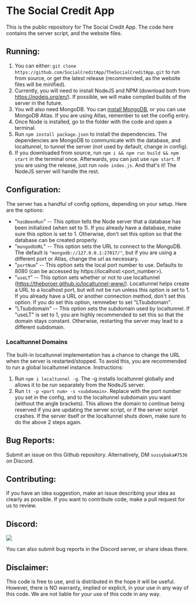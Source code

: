 # The Social Credit App
This is the public repository for The Social Credit App. The code here contains the server script, and the website files.

## Running:
1. You can either: ```git clone https://github.com/SocialCreditApp/TheSocialCreditApp.git``` to run from source, or get the latest release (recommended, as the website files will be minified).
2. Currently, you will need to install NodeJS and NPM (download both from https://nodejs.org/en/). If possible, we will make compiled builds of the server in the future.
3. You will also need MongoDB. You can [install MongoDB](https://docs.mongodb.com/manual/installation/), or you can use MongoDB Atlas. If you are using Atlas, remember to set the config entry.
4. Once Node is installed, go to the folder with the code and open a terminal.
5. Run ```npm install package.json``` to install the dependencies. The dependencies are MongoDB to communicate with the database, and localtunnel, to tunnel the server (not used by default, change in config).
7. If you downloaded from source, run ```npm i && npm run build && npm start``` in the terminal once. Afterwards, you can just use `npm start`. If you are using the release, just run ```node index.js```.
And that's it! The NodeJS server will handle the rest.

## Configuration:
The server has a handful of config options, depending on your setup. Here are the options:
- "`hasBeenRun`" -- This option tells the Node server that a database has been initialized (when set to 1). If you already have a database, make sure this option is set to 1. Otherwise, don't set this option so that the database can be created properly.
- "`mongodbURL`" -- This option sets the URL to connect to the MongoDB. The default is ```"mongodb://127.0.0.1:27017/"```, but if you are using a different port or Atlas, change the url as necessary.
- "`portNum`" -- This option sets the local port number to use. Defaults to 8080 (can be accessed by https://localhost:<port_number>).
- "`useLT`" -- This option sets whether or not to use localtunnel (https://theboroer.github.io/localtunnel-www/). Localtunnel helps create a URL to a localhost port, but will not be run unless this option is set to 1. If you already have a URL or another connection method, don't set this option. If you do set this option, remmeber to set "LTsubdomain".
- "LTsubdomain" -- This option sets the subdomain used by localtunnel. If "useLT" is set to 1, you are highly recommended to set this so that the domain stays constant. Otherwise, restarting the server may lead to a different subdomain.

### Localtunnel Domains
The built-in localtunnel implementation has a chance to change the URL when the server is restarted/stopped. To avoid this, you are recommended to run a global localtunnel instance.
Instructions:
1. Run ```npm i localtunnel -g```. The -g installs localtunnel globally and allows it to be run separately from the NodeJS server.
2. Run ```lt -p <port num> -s <subdomain>```. Replace <port num> with the port number you set in the config, and <subdomain> to the localtunnel subdomain you want (without the angle brackets).
This allows the domain to continue being reserved if you are updating the server script, or if the server script crashes. If the server itself or the localtunnel shuts down, make sure to do the above 2 steps again.

## Bug Reports:
Submit an issue on this Github repository. Alternatively, DM ```sussybaka#7536``` on Discord.

## Contributing:
If you have an idea suggestion, make an issue describing your idea as clearly as possible. If you want to contribute code, make a pull request for us to review.

## Discord:
<a href="https://discord.gg/FJPb8eApCq"><img src="https://img.shields.io/discord/934333851889696768?style=flat-square&color=5865f2&logo=discord&logoColor=ffffff&label=Discord"/></a>

You can also submit bug reports in the Discord server, or share ideas there.

## Disclaimer:
This code is free to use, and is distributed in the hope it will be useful. However, there is NO warranty, implied or explicit, in your use in any way of this code. We are not liable for your use of this code in any way.
